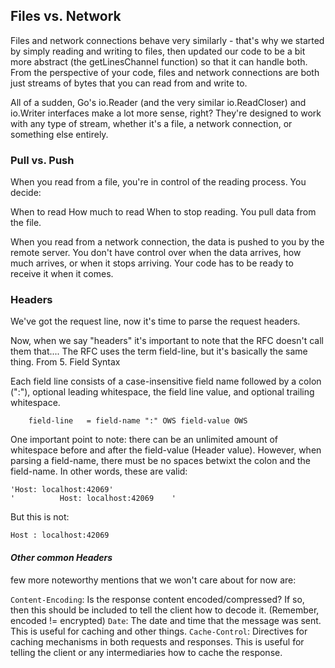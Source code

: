 ## Files vs. Network

Files and network connections behave very similarly - that's why we started by simply reading and writing to files, then updated our code to be a bit more abstract (the getLinesChannel function) so that it can handle both. From the perspective of your code, files and network connections are both just streams of bytes that you can read from and write to.

All of a sudden, Go's io.Reader (and the very similar io.ReadCloser) and io.Writer interfaces make a lot more sense, right? They're designed to work with any type of stream, whether it's a file, a network connection, or something else entirely.

### Pull vs. Push

When you read from a file, you're in control of the reading process. You decide:

When to read
How much to read
When to stop reading.
You pull data from the file.

When you read from a network connection, the data is pushed to you by the remote server. You don't have control over when the data arrives, how much arrives, or when it stops arriving. Your code has to be ready to receive it when it comes.

### Headers

We've got the request line, now it's time to parse the request headers.

Now, when we say "headers" it's important to note that the RFC doesn't call them that.... The RFC uses the term field-line, but it's basically the same thing. From 5. Field Syntax

Each field line consists of a case-insensitive field name followed by a colon (":"), optional leading whitespace, the field line value, and optional trailing whitespace.

```
    field-line   = field-name ":" OWS field-value OWS
```

One important point to note: there can be an unlimited amount of whitespace before and after the field-value (Header value). However, when parsing a field-name, there must be no spaces betwixt the colon and the field-name. In other words, these are valid:

```
'Host: localhost:42069'
'          Host: localhost:42069    '
```

But this is not:

```
Host : localhost:42069
```

#### _Other common Headers_

few more noteworthy mentions that we won't care about for now are:

`Content-Encoding`: Is the response content encoded/compressed? If so, then this should be included to tell the client how to decode it. (Remember, encoded != encrypted)
`Date`: The date and time that the message was sent. This is useful for caching and other things.
`Cache-Control`: Directives for caching mechanisms in both requests and responses. This is useful for telling the client or any intermediaries how to cache the response.
